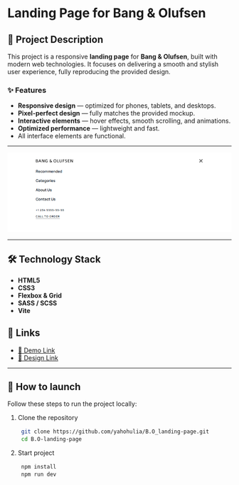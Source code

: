 # Landing Page for Bang & Olufsen

## 📖 Project Description
This project is a responsive **landing page** for **Bang & Olufsen**, built with modern web technologies.
It focuses on delivering a smooth and stylish user experience, fully reproducing the provided design.

### ✨ Features
- **Responsive design** — optimized for phones, tablets, and desktops.
- **Pixel-perfect design** — fully matches the provided mockup.
- **Interactive elements** — hover effects, smooth scrolling, and animations.
- **Optimized performance** — lightweight and fast.
- All interface elements are functional.

---

  ![](demo.gif)

---

## 🛠️ Technology Stack
- **HTML5**
- **CSS3**
- **Flexbox & Grid**
- **SASS / SCSS**
- **Vite**

## 🔗 Links
- [🚀 Demo Link](https://yahohulia.github.io/layout_landing-page/)
- [🎨 Design Link](https://www.figma.com/design/DtkQmQ797hk0nI4KfMi2Uq/BOSE-New-Version?node-id=6817-211&p=f&t=joHzIdwmunqNjDHZ-0)

---

## 🚀 How to launch
Follow these steps to run the project locally:
1. Clone the repository
   ```bash
    git clone https://github.com/yahohulia/B.O_landing-page.git
    cd B.O-landing-page
2. Start project
   ```bash
    npm install
    npm run dev
